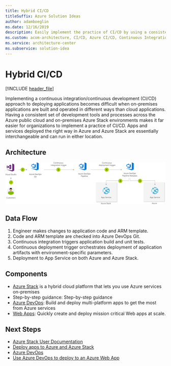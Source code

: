 ```yaml
---
title: Hybrid CI/CD
titleSuffix: Azure Solution Ideas
author: adamboeglin
ms.date: 12/16/2019
description: Easily implement the practice of CI/CD by using a consistent set of development tools and processes across the Azure public cloud and on-premises Azure Stack environments.
ms.custom: acom-architecture, CI/CD, Azure CI/CD, Continuous Integration And Continuous Deployment, devops, Azure DevOps, Microsoft DevOps, interactive-diagram, 'https://azure.microsoft.com/solutions/architecture/hybrid-ci-cd/'
ms.service: architecture-center
ms.subservice: solution-idea
---
```

# Hybrid CI/CD

[!INCLUDE [header_file](../header.md)]

Implementing a continuous integration/continuous development (CI/CD) approach to deploying applications becomes difficult when on-premises applications are built and operated in different ways than cloud applications. Having a consistent set of development tools and processes across the Azure public cloud and on-premises Azure Stack environments makes it far easier for organizations to implement a practice of CI/CD. Apps and services deployed the right way in Azure and Azure Stack are essentially interchangeable and can run in either location.

## Architecture

![Architecture diagram](../media/hybrid-ci-cd.svg)

## Data Flow

1. Engineer makes changes to application code and ARM template.
1. Code and ARM template are checked into Azure DevOps Git.
1. Continuous integration triggers application build and unit tests.
1. Continuous deployment trigger orchestrates deployment of application artifacts with environment-specific parameters.
1. Deployment to App Service on both Azure and Azure Stack.


## Components
* [Azure Stack](https://azure.microsoft.com/overview/azure-stack/) is a hybrid cloud platform that lets you use Azure services on-premises
* Step-by-step guidance: Step-by-step guidance
* [Azure DevOps](https://azure.microsoft.com/services/devops/): Build and deploy multi-platform apps to get the most from Azure services
* [Web Apps](https://azure.microsoft.com/services/app-service/web/): Quickly create and deploy mission critical Web apps at scale.

## Next Steps
* [Azure Stack User Documentation](/azure/azure-stack/user)
* [Deploy apps to Azure and Azure Stack](/azure/azure-stack/user/azure-stack-solution-pipeline)
* [Azure DevOps](https://azure.microsoft.com/services/devops/)
* [Use Azure DevOps to deploy to an Azure Web App](/vsts/build-release/apps/cd/azure/aspnet-core-to-azure-webapp)


